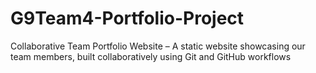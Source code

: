 # G9Team4-Portfolio-Project
Collaborative Team Portfolio Website – A static website showcasing our team members, built collaboratively using Git and GitHub workflows
